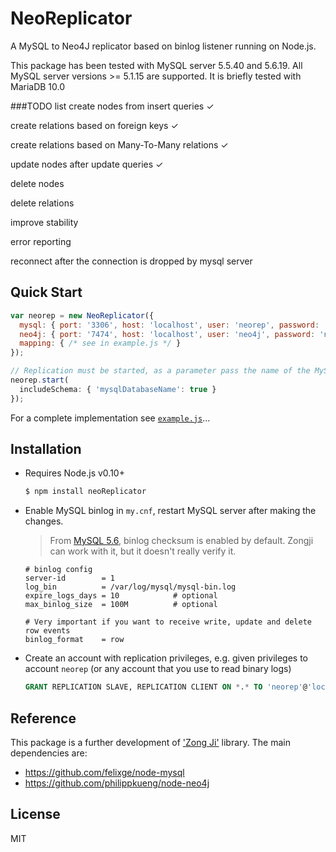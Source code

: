 # NeoReplicator
A MySQL to Neo4J replicator based on binlog listener running on Node.js.

This package has been tested with MySQL server 5.5.40 and 5.6.19. All MySQL server versions >= 5.1.15 are supported.
It is briefly tested with MariaDB 10.0

###TODO list
create nodes from insert queries ✓

create relations based on foreign keys ✓

create relations based on Many-To-Many relations ✓

update nodes after update queries ✓

delete nodes

delete relations

improve stability

error reporting

reconnect after the connection is dropped by mysql server


## Quick Start

```javascript
var neorep = new NeoReplicator({
  mysql: { port: '3306', host: 'localhost', user: 'neorep', password: 'neorep' },
  neo4j: { port: '7474', host: 'localhost', user: 'neo4j', password: 'neo4j' },
  mapping: { /* see in example.js */ }
});

// Replication must be started, as a parameter pass the name of the MySQL database to replicate
neorep.start(
  includeSchema: { 'mysqlDatabaseName': true }
});
```

For a complete implementation see [`example.js`](example.js)...

## Installation

* Requires Node.js v0.10+

  ```bash
  $ npm install neoReplicator
  ```

* Enable MySQL binlog in `my.cnf`, restart MySQL server after making the changes.
  > From [MySQL 5.6](https://dev.mysql.com/doc/refman/5.6/en/replication-options-binary-log.html), binlog checksum is enabled by default. Zongji can work with it, but it doesn't really verify it.

  ```
  # binlog config
  server-id        = 1
  log_bin          = /var/log/mysql/mysql-bin.log
  expire_logs_days = 10            # optional
  max_binlog_size  = 100M          # optional

  # Very important if you want to receive write, update and delete row events
  binlog_format    = row
  ```
* Create an account with replication privileges, e.g. given privileges to account `neorep` (or any account that you use to read binary logs)

  ```sql
  GRANT REPLICATION SLAVE, REPLICATION CLIENT ON *.* TO 'neorep'@'localhost'
  ```

## Reference

This package is a further development of ['Zong Ji'](https://github.com/nevill/zongji) library.
The main dependencies are:

* https://github.com/felixge/node-mysql
* https://github.com/philippkueng/node-neo4j

## License
MIT
